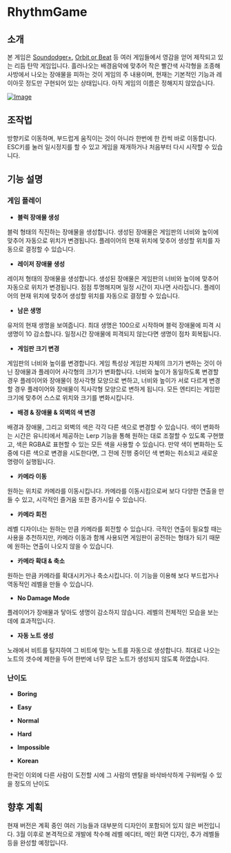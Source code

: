 # RhythmGame

## 소개
본 게임은 [Soundodger+](http://soundodger.com/), [Orbit or Beat](http://www.zuzunza.com/myflash/game_detail.html?game_id=562091) 등 여러 게임들에서 영감을 얻어 제작되고 있는 리듬 탄막 게임입니다. 흘러나오는 배경음악에 맞추어 작은 빨간색 사각형을 조종해 사방에서 나오는 장애물을 피하는 것이 게임의 주 내용이며, 현재는 기본적인 기능과 레이아웃 정도만 구현되어 있는 상태입니다. 아직 게임의 이름은 정해지지 않았습니다.

[![Image](http://img.youtube.com/vi/mapm9Q-u6v0/0.jpg)](https://www.youtube.com/watch?v=mapm9Q-u6v0)

## 조작법

방향키로 이동하며, 부드럽게 움직이는 것이 아니라 한번에 한 칸씩 바로 이동합니다. ESC키를 눌러 일시정지를 할 수 있고 게임을 재개하거나 처음부터 다시 시작할 수 있습니다.

## 기능 설명

### 게임 플레이

+ **블럭 장애물 생성**

블럭 형태의 직진하는 장애물을 생성합니다. 생성된 장애물은 게임판의 너비와 높이에 맞추어 자동으로 위치가 변경됩니다. 플레이어의 현재 위치에 맞추어 생성할 위치를 자동으로 결정할 수 있습니다.

+ **레이저 장애물 생성**

레이저 형태의 장애물을 생성합니다. 생성된 장애물은 게임판의 너비와 높이에 맞추어 자동으로 위치가 변경됩니다. 점점 투명해지며 일정 시간이 지나면 사라집니다. 플레이어의 현재 위치에 맞추어 생성할 위치를 자동으로 결정할 수 있습니다.

+ **남은 생명**

유저의 현재 생명을 보여줍니다. 최대 생명은 100으로 시작하며 블럭 장애물에 피격 시 생명이 10 감소합니다. 일정시간 장애물에 피격되지 않는다면 생명이 점차 회복됩니다.

+ **게임판 크기 변경**

게임판의 너비와 높이를 변경합니다. 게임 특성상 게임판 자체의 크기가 변하는 것이 아닌 장애물과 플레이어 사각형의 크기가 변화합니다. 너비와 높이가 동일하도록 변경할 경우 플레이어와 장애물이 정사각형 모양으로 변하고, 너비와 높이가 서로 다르게 변경할 경우 플레이어와 장애물이 직사각형 모양으로 변하게 됩니다. 모든 엔티티는 게임판 크기에 맞추어 스스로 위치와 크기를 변화시킵니다.

+ **배경 & 장애물 & 외벽의 색 변경**

배경과 장애물, 그리고 외벽의 색은 각각 다른 색으로 변경할 수 있습니다. 색이 변화하는 시간은 유니티에서 제공하는 Lerp 기능을 통해 원하는 대로 조절할 수 있도록 구현했고, 색은 RGBA로 표현할 수 있는 모든 색을 사용할 수 있습니다. 만약 색이 변화하는 도중에 다른 색으로 변경을 시도한다면, 그 전에 진행 중이던 색 변화는 취소되고 새로운 명령이 실행됩니다.

+ **카메라 이동**

원하는 위치로 카메라를 이동시킵니다. 카메라를 이동시킴으로써 보다 다양한 연출을 만들 수 있고, 시각적인 즐거움 또한 증가시킬 수 있습니다.

+ **카메라 회전**

레벨 디자이너는 원하는 만큼 카메라를 회전할 수 있습니다. 극적인 연출이 필요할 때는 사용을 추천하지만, 카메라 이동과 함께 사용되면 게임판이 공전하는 형태가 되기 때문에 원하는 연출이 나오지 않을 수 있습니다.

+ **카메라 확대 & 축소**

원하는 만큼 카메라를 확대시키거나 축소시킵니다. 이 기능을 이용해 보다 부드럽거나 역동적인 레벨을 만들 수 있습니다.

+ **No Damage Mode**

플레이어가 장애물과 닿아도 생명이 감소하지 않습니다. 레벨의 전체적인 모습을 보는 데에 효과적입니다.

+ **자동 노트 생성**

노래에서 비트를 탐지하여 그 비트에 맞는 노트를 자동으로 생성합니다. 최대로 나오는 노트의 갯수에 제한을 두어 한번에 너무 많은 노트가 생성되지 않도록 하였습니다.

### 난이도
+ **Boring**



+ **Easy**



+ **Normal**



+ **Hard**



+ **Impossible**



+ **Korean**

한국인 이외에 다른 사람이 도전할 시에 그 사람의 맨탈을 바삭바삭하게 구워버릴 수 있을 정도의 난이도

## 향후 계획

현재 버전은 계획 중인 여러 기능들과 대부분의 디자인이 포함되어 있지 않은 버전입니다. 3월 이후로 본격적으로 개발에 착수해 레벨 에디터, 메인 화면 디자인, 추가 레벨들 등을 완성할 예정입니다.

